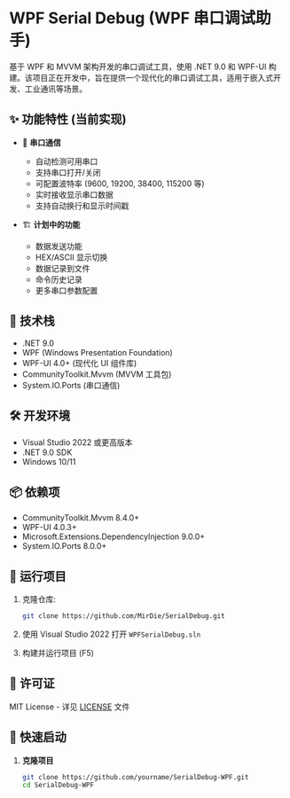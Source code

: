 # WPF Serial Debug (WPF 串口调试助手)

基于 WPF 和 MVVM 架构开发的串口调试工具，使用 .NET 9.0 和 WPF-UI 构建。该项目正在开发中，旨在提供一个现代化的串口调试工具，适用于嵌入式开发、工业通讯等场景。

## ✨ 功能特性 (当前实现)

- 🔌 **串口通信**
  - 自动检测可用串口
  - 支持串口打开/关闭
  - 可配置波特率 (9600, 19200, 38400, 115200 等)
  - 实时接收显示串口数据
  - 支持自动换行和显示时间戳

- 🏗️ **计划中的功能**
  - 数据发送功能
  - HEX/ASCII 显示切换
  - 数据记录到文件
  - 命令历史记录
  - 更多串口参数配置

## 🚀 技术栈

- .NET 9.0
- WPF (Windows Presentation Foundation)
- WPF-UI 4.0+ (现代化 UI 组件库)
- CommunityToolkit.Mvvm (MVVM 工具包)
- System.IO.Ports (串口通信)

## 🛠️ 开发环境

- Visual Studio 2022 或更高版本
- .NET 9.0 SDK
- Windows 10/11

## 📦 依赖项

- CommunityToolkit.Mvvm 8.4.0+
- WPF-UI 4.0.3+
- Microsoft.Extensions.DependencyInjection 9.0.0+
- System.IO.Ports 8.0.0+

## 🏃 运行项目

1. 克隆仓库:
   ```bash
   git clone https://github.com/MirDie/SerialDebug.git
   ```

2. 使用 Visual Studio 2022 打开 `WPFSerialDebug.sln`

3. 构建并运行项目 (F5)

## 📄 许可证

MIT License - 详见 [LICENSE](LICENSE) 文件

## 🚀 快速启动

1. **克隆项目**
   ```bash
   git clone https://github.com/yourname/SerialDebug-WPF.git
   cd SerialDebug-WPF
